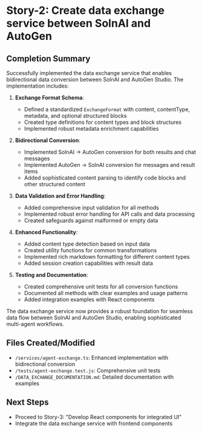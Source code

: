 # Story-2: Create data exchange service between SolnAI and AutoGen

## Completion Summary

Successfully implemented the data exchange service that enables bidirectional data conversion between SolnAI and AutoGen Studio. The implementation includes:

1. **Exchange Format Schema**:
   - Defined a standardized `ExchangeFormat` with content, contentType, metadata, and optional structured blocks
   - Created type definitions for content types and block structures
   - Implemented robust metadata enrichment capabilities

2. **Bidirectional Conversion**:
   - Implemented SolnAI → AutoGen conversion for both results and chat messages
   - Implemented AutoGen → SolnAI conversion for messages and result items
   - Added sophisticated content parsing to identify code blocks and other structured content

3. **Data Validation and Error Handling**:
   - Added comprehensive input validation for all methods
   - Implemented robust error handling for API calls and data processing
   - Created safeguards against malformed or empty data

4. **Enhanced Functionality**:
   - Added content type detection based on input data
   - Created utility functions for common transformations
   - Implemented rich markdown formatting for different content types
   - Added session creation capabilities with result data

5. **Testing and Documentation**:
   - Created comprehensive unit tests for all conversion functions
   - Documented all methods with clear examples and usage patterns
   - Added integration examples with React components

The data exchange service now provides a robust foundation for seamless data flow between SolnAI and AutoGen Studio, enabling sophisticated multi-agent workflows.

## Files Created/Modified
- `/services/agent-exchange.ts`: Enhanced implementation with bidirectional conversion
- `/tests/agent-exchange.test.js`: Comprehensive unit tests
- `/DATA_EXCHANGE_DOCUMENTATION.md`: Detailed documentation with examples

## Next Steps
- Proceed to Story-3: "Develop React components for integrated UI"
- Integrate the data exchange service with frontend components